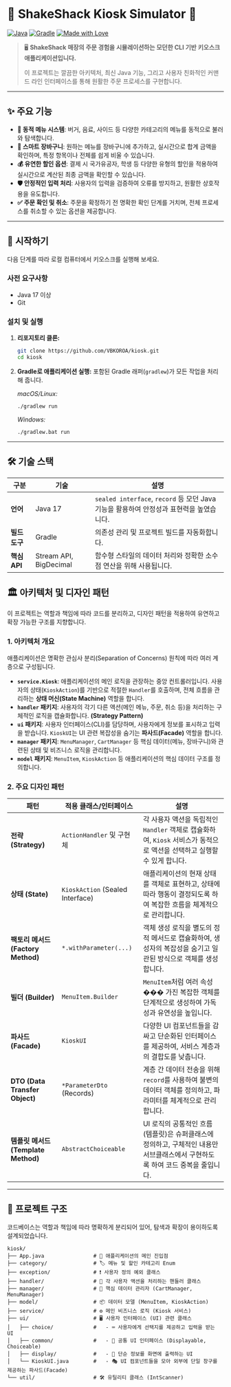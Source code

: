 # 🍔 ShakeShack Kiosk Simulator 🍔

[![Java](https://img.shields.io/badge/Java-17-ED8B00?style=for-the-badge&logo=openjdk&logoColor=white)](https://www.java.com)
[![Gradle](https://img.shields.io/badge/Gradle-8.8-02303A?style=for-the-badge&logo=gradle&logoColor=white)](https://gradle.org)
[![Made with Love](https://img.shields.io/badge/Made%20with-Love-ff69b4.svg?style=for-the-badge)](https://github.com/VBKOROA/kiosk.git)

> 🖥️ **ShakeShack 매장의 주문 경험을 시뮬레이션하는 모던한 CLI 기반 키오스크 애플리케이션입니다.**
>
> 이 프로젝트는 깔끔한 아키텍처, 최신 Java 기능, 그리고 사용자 친화적인 커맨드 라인 인터페이스를 통해 원활한 주문 프로세스를 구현합니다.

---

## ✨ 주요 기능

*   **📜 동적 메뉴 시스템**: 버거, 음료, 사이드 등 다양한 카테고리의 메뉴를 동적으로 불러와 탐색합니다.
*   **🛒 스마트 장바구니**: 원하는 메뉴를 장바구니에 추가하고, 실시간으로 합계 금액을 확인하며, 특정 항목이나 전체를 쉽게 비울 수 있습니다.
*   **💰 유연한 할인 옵션**: 결제 시 국가유공자, 학생 등 다양한 유형의 할인을 적용하여 실시간으로 계산된 최종 금액을 확인할 수 있습니다.
*   **🛡️ 안정적인 입력 처리**: 사용자의 입력을 검증하여 오류를 방지하고, 원활한 상호작용을 유도합니다.
*   **✅ 주문 확인 및 취소**: 주문을 확정하기 전 명확한 확인 단계를 거치며, 전체 프로세스를 취소할 수 있는 옵션을 제공합니다.

---

## 🚀 시작하기

다음 단계를 따라 로컬 컴퓨터에서 키오스크를 실행해 보세요.

### 사전 요구사항

- Java 17 이상
- Git

### 설치 및 실행

1.  **리포지토리 클론:**
    ```sh
    git clone https://github.com/VBKOROA/kiosk.git
    cd kiosk
    ```

2.  **Gradle로 애플리케이션 실행:**
    포함된 Gradle 래퍼(`gradlew`)가 모든 작업을 처리해 줍니다.

    *macOS/Linux:*
    ```sh
    ./gradlew run
    ```

    *Windows:*
    ```sh
    ./gradlew.bat run
    ```

---

## 🛠️ 기술 스택

| 구분 | 기술 | 설명 |
|---|---|---|
| **언어** | Java 17 | `sealed interface`, `record` 등 모던 Java 기능을 활용하여 안정성과 표현력을 높였습니다. |
| **빌드 도구** | Gradle | 의존성 관리 및 프로젝트 빌드를 자동화합니다. |
| **핵심 API** | Stream API, BigDecimal | 함수형 스타일의 데이터 처리와 정확한 소수점 연산을 위해 사용됩니다. |

## 🏛️ 아키텍처 및 디자인 패턴

이 프로젝트는 역할과 책임에 따라 코드를 분리하고, 디자인 패턴을 적용하여 유연하고 확장 가능한 구조를 지향합니다.

### 1. 아키텍처 개요

애플리케이션은 명확한 관심사 분리(Separation of Concerns) 원칙에 따라 여러 계층으로 구성됩니다.

-   **`service.Kiosk`**: 애플리케이션의 메인 로직을 관장하는 중앙 컨트롤러입니다. 사용자의 상태(`KioskAction`)를 기반으로 적절한 `Handler`를 호출하며, 전체 흐름을 관리하는 **상태 머신(State Machine)** 역할을 합니다.
-   **`handler` 패키지**: 사용자의 각기 다른 액션(메인 메뉴, 주문, 취소 등)을 처리하는 구체적인 로직을 캡슐화합니다. **(Strategy Pattern)**
-   **`ui` 패키지**: 사용자 인터페이스(CLI)를 담당하며, 사용자에게 정보를 표시하고 입력을 받습니다. `KioskUI`는 UI 관련 복잡성을 숨기는 **파사드(Facade)** 역할을 합니다.
-   **`manager` 패키지**: `MenuManager`, `CartManager` 등 핵심 데이터(메뉴, 장바구니)와 관련된 상태 및 비즈니스 로직을 관리합니다.
-   **`model` 패키지**: `MenuItem`, `KioskAction` 등 애플리케이션의 핵심 데이터 구조를 정의합니다.

### 2. 주요 디자인 패턴

| 패턴 | 적용 클래스/인터페이스 | 설명 |
|---|---|---|
| **전략 (Strategy)** | `ActionHandler` 및 구현체 | 각 사용자 액션을 독립적인 `Handler` 객체로 캡슐화하여, `Kiosk` 서비스가 동적으로 액션을 선택하고 실행할 수 있게 합니다. |
| **상태 (State)** | `KioskAction` (Sealed Interface) | 애플리케이션의 현재 상태를 객체로 표현하고, 상태에 따라 행동이 결정되도록 하여 복잡한 흐름을 체계적으로 관리합니다. |
| **팩토리 메서드 (Factory Method)** | `*.withParameter(...)` | 객체 생성 로직을 별도의 정적 메서드로 캡슐화하여, 생성자의 복잡성을 숨기고 일관된 방식으로 객체를 생성합니다. |
| **빌더 (Builder)** | `MenuItem.Builder` | `MenuItem`처럼 여러 속성��� 가진 복잡한 객체를 단계적으로 생성하여 가독성과 유연성을 높입니다. |
| **파사드 (Facade)** | `KioskUI` | 다양한 UI 컴포넌트들을 감싸고 단순화된 인터페이스를 제공하여, 서비스 계층과의 결합도를 낮춥니다. |
| **DTO (Data Transfer Object)** | `*ParameterDto` (Records) | 계층 간 데이터 전송을 위해 `record`를 사용하여 불변의 데이터 객체를 정의하고, 파라미터를 체계적으로 관리합니다. |
| **템플릿 메서드 (Template Method)** | `AbstractChoiceable` | UI 로직의 공통적인 흐름(템플릿)은 슈퍼클래스에 정의하고, 구체적인 내용만 서브클래스에서 구현하도록 하여 코드 중복을 줄입니다. |

---

## 📂 프로젝트 구조

코드베이스는 역할과 책임에 따라 명확하게 분리되어 있어, 탐색과 확장이 용이하도록 설계되었습니다.

```
kiosk/
├── App.java                # 🏁 애플리케이션의 메인 진입점
├── category/               # 🏷️ 메뉴 및 할인 카테고리 Enum
├── exception/              # ❗ 사용자 정의 예외 클래스
├── handler/                # 🔄 각 사용자 액션을 처리하는 핸들러 클래스
├── manager/                # 🧠 핵심 데이터 관리자 (CartManager, MenuManager)
├── model/                  # 📦 데이터 모델 (MenuItem, KioskAction)
├── service/                # ⚙️ 메인 비즈니스 로직 (Kiosk 서비스)
├── ui/                     # 🖥️ 사용자 인터페이스 (UI) 관련 클래스
│   ├── choice/             #   - ⌨️ 사용자에게 선택지를 제공하고 입력을 받는 UI
│   ├── common/             #   - 📜 공통 UI 인터페이스 (Displayable, Choiceable)
│   ├── display/            #   - 📢 단순 정보를 화면에 출력하는 UI
│   └── KioskUI.java        #   - 🎭 UI 컴포넌트들을 모아 외부에 단일 창구를 제공하는 파사드(Facade)
└── util/                   # 🛠️ 유틸리티 클래스 (IntScanner)
```
